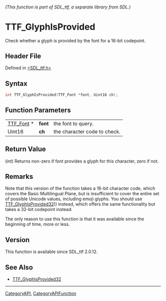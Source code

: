 ###### (This function is part of SDL_ttf, a separate library from SDL.)
# TTF_GlyphIsProvided

Check whether a glyph is provided by the font for a 16-bit codepoint.

## Header File

Defined in [<SDL_ttf.h>](https://github.com/libsdl-org/SDL_ttf/blob/SDL2/include/SDL_ttf.h)

## Syntax

```c
int TTF_GlyphIsProvided(TTF_Font *font, Uint16 ch);
```

## Function Parameters

|                        |          |                              |
| ---------------------- | -------- | ---------------------------- |
| [TTF_Font](TTF_Font) * | **font** | the font to query.           |
| Uint16                 | **ch**   | the character code to check. |

## Return Value

(int) Returns non-zero if font provides a glyph for this character, zero if
not.

## Remarks

Note that this version of the function takes a 16-bit character code, which
covers the Basic Multilingual Plane, but is insufficient to cover the
entire set of possible Unicode values, including emoji glyphs. You should
use [TTF_GlyphIsProvided32](TTF_GlyphIsProvided32)() instead, which offers
the same functionality but takes a 32-bit codepoint instead.

The only reason to use this function is that it was available since the
beginning of time, more or less.

## Version

This function is available since SDL_ttf 2.0.12.

## See Also

- [TTF_GlyphIsProvided32](TTF_GlyphIsProvided32)

----
[CategoryAPI](CategoryAPI), [CategoryAPIFunction](CategoryAPIFunction)


